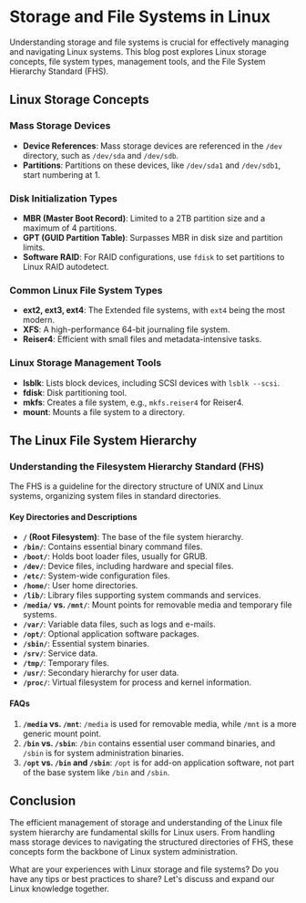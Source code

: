 # Storage and File Systems in Linux

Understanding storage and file systems is crucial for effectively managing and navigating Linux systems. This blog post explores Linux storage concepts, file system types, management tools, and the File System Hierarchy Standard (FHS).

## Linux Storage Concepts

### Mass Storage Devices

- **Device References**: Mass storage devices are referenced in the `/dev` directory, such as `/dev/sda` and `/dev/sdb`.
- **Partitions**: Partitions on these devices, like `/dev/sda1` and `/dev/sdb1`, start numbering at 1.

### Disk Initialization Types

- **MBR (Master Boot Record)**: Limited to a 2TB partition size and a maximum of 4 partitions.
- **GPT (GUID Partition Table)**: Surpasses MBR in disk size and partition limits.
- **Software RAID**: For RAID configurations, use `fdisk` to set partitions to Linux RAID autodetect.

### Common Linux File System Types

- **ext2, ext3, ext4**: The Extended file systems, with `ext4` being the most modern.
- **XFS**: A high-performance 64-bit journaling file system.
- **Reiser4**: Efficient with small files and metadata-intensive tasks.

### Linux Storage Management Tools

- **lsblk**: Lists block devices, including SCSI devices with `lsblk --scsi`.
- **fdisk**: Disk partitioning tool.
- **mkfs**: Creates a file system, e.g., `mkfs.reiser4` for Reiser4.
- **mount**: Mounts a file system to a directory.

## The Linux File System Hierarchy

### Understanding the Filesystem Hierarchy Standard (FHS)

The FHS is a guideline for the directory structure of UNIX and Linux systems, organizing system files in standard directories.

#### Key Directories and Descriptions

- **`/` (Root Filesystem)**: The base of the file system hierarchy.
- **`/bin/`**: Contains essential binary command files.
- **`/boot/`**: Holds boot loader files, usually for GRUB.
- **`/dev/`**: Device files, including hardware and special files.
- **`/etc/`**: System-wide configuration files.
- **`/home/`**: User home directories.
- **`/lib/`**: Library files supporting system commands and services.
- **`/media/` vs. `/mnt/`**: Mount points for removable media and temporary file systems.
- **`/var/`**: Variable data files, such as logs and e-mails.
- **`/opt/`**: Optional application software packages.
- **`/sbin/`**: Essential system binaries.
- **`/srv/`**: Service data.
- **`/tmp/`**: Temporary files.
- **`/usr/`**: Secondary hierarchy for user data.
- **`/proc/`**: Virtual filesystem for process and kernel information.

#### FAQs

1. **`/media` vs. `/mnt`**: `/media` is used for removable media, while `/mnt` is a more generic mount point.
2. **`/bin` vs. `/sbin`**: `/bin` contains essential user command binaries, and `/sbin` is for system administration binaries.
3. **`/opt` vs. `/bin` and `/sbin`**: `/opt` is for add-on application software, not part of the base system like `/bin` and `/sbin`.

## Conclusion

The efficient management of storage and understanding of the Linux file system hierarchy are fundamental skills for Linux users. From handling mass storage devices to navigating the structured directories of FHS, these concepts form the backbone of Linux system administration.

What are your experiences with Linux storage and file systems? Do you have any tips or best practices to share? Let's discuss and expand our Linux knowledge together.
